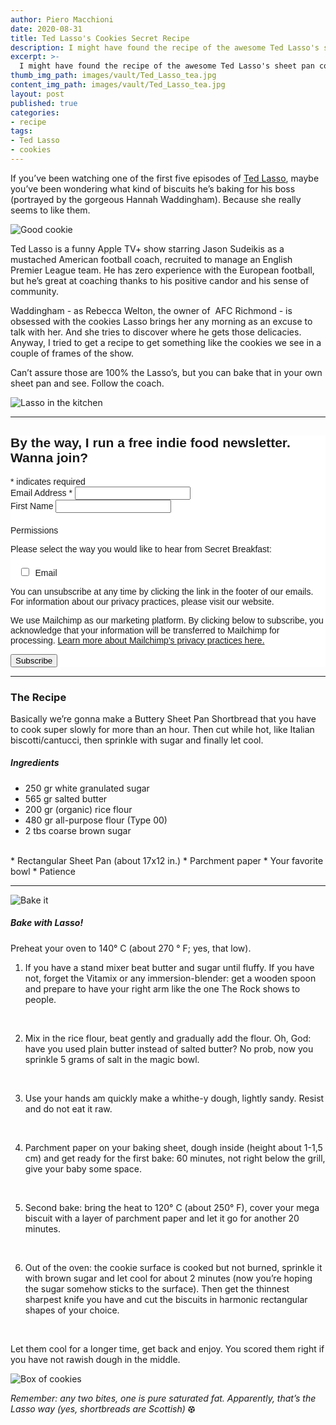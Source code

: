 ```yaml
---
author: Piero Macchioni
date: 2020-08-31
title: Ted Lasso's Cookies Secret Recipe
description: I might have found the recipe of the awesome Ted Lasso's sheet pan cookies you see in the show. Bake and tell me.
excerpt: >-
  I might have found the recipe of the awesome Ted Lasso's sheet pan cookies you see in the show. Basically a shortbread added with rice flour. Bake and tell me.
thumb_img_path: images/vault/Ted_Lasso_tea.jpg
content_img_path: images/vault/Ted_Lasso_tea.jpg
layout: post
published: true
categories:
- recipe
tags:
- Ted Lasso
- cookies
---
```


If you’ve been watching one of the first five episodes of [Ted Lasso](https://en.wikipedia.org/wiki/Ted_Lasso), maybe you’ve been wondering what kind of biscuits he’s baking for his boss (portrayed by the gorgeous Hannah Waddingham). Because she really seems to like them.

![Good cookie](/images/vault/fckme.jpg)

Ted Lasso is a funny Apple TV+ show starring Jason Sudeikis as a mustached American football coach, recruited to manage an English Premier League team. He has zero experience with the European football, but he’s great at coaching thanks to his positive candor and his sense of community.

Waddingham - as Rebecca Welton, the owner of  AFC Richmond - is obsessed with the cookies Lasso brings her any morning as an excuse to talk with her. And she tries to discover where he gets those delicacies. Anyway, I tried to get a recipe to get something like the cookies we see in a couple of frames of the show.

Can’t assure those are 100% the Lasso’s, but you can bake that in your own sheet pan and see. Follow the coach.

![Lasso in the kitchen](/images/vault/cooking.jpg)

---

<!-- Begin Mailchimp Signup Form -->
<link href="//cdn-images.mailchimp.com/embedcode/classic-10_7.css" rel="stylesheet" type="text/css">
<style type="text/css">
  #mc_embed_signup{background:#fff; clear:left; font:14px Helvetica,Arial,sans-serif; }
  /* Add your own Mailchimp form style overrides in your site stylesheet or in this style block.
     We recommend moving this block and the preceding CSS link to the HEAD of your HTML file. */
</style>
<style type="text/css">
  #mc-embedded-subscribe-form input[type=checkbox]{display: inline; width: auto;margin-right: 10px;}
  #mergeRow-gdpr {margin-top: 20px;}
  #mergeRow-gdpr fieldset label {font-weight: normal;}
  #mc-embedded-subscribe-form .mc_fieldset{border:none;min-height: 0px;padding-bottom:0px;}
</style>
<div id="mc_embed_signup">
<form action="https://club.us1.list-manage.com/subscribe/post?u=f3a2dbee491ca226a10089937&amp;id=2a9d02f1f7" method="post" id="mc-embedded-subscribe-form" name="mc-embedded-subscribe-form" class="validate" target="_blank" novalidate>
    <div id="mc_embed_signup_scroll">
  <h2>By the way, I run a free indie food newsletter. Wanna join?</h2>
<div class="indicates-required"><span class="asterisk">*</span> indicates required</div>
<div class="mc-field-group">
  <label for="mce-EMAIL">Email Address  <span class="asterisk">*</span>
</label>
  <input type="email" value="" name="EMAIL" class="required email" id="mce-EMAIL">
</div>
<div class="mc-field-group">
  <label for="mce-FNAME">First Name </label>
  <input type="text" value="" name="FNAME" class="" id="mce-FNAME">
</div>
<div id="mergeRow-gdpr" class="mergeRow gdpr-mergeRow content__gdprBlock mc-field-group">
    <div class="content__gdpr">
        <label>Permissions</label>
        <p>Please select the way you would like to hear from Secret Breakfast:</p>
        <fieldset class="mc_fieldset gdprRequired mc-field-group" name="interestgroup_field">
    <label class="checkbox subfield" for="gdpr_40438"><input type="checkbox" id="gdpr_40438" name="gdpr[40438]" value="Y" class="av-checkbox gdpr"><span>Email</span> </label>
        </fieldset>
        <p>You can unsubscribe at any time by clicking the link in the footer of our emails. For information about our privacy practices, please visit our website.</p>
    </div>
    <div class="content__gdprLegal">
        <p>We use Mailchimp as our marketing platform. By clicking below to subscribe, you acknowledge that your information will be transferred to Mailchimp for processing. <a href="https://mailchimp.com/legal/" target="_blank">Learn more about Mailchimp's privacy practices here.</a></p>
    </div>
</div>
  <div id="mce-responses" class="clear">
    <div class="response" id="mce-error-response" style="display:none"></div>
    <div class="response" id="mce-success-response" style="display:none"></div>
  </div>    <!-- real people should not fill this in and expect good things - do not remove this or risk form bot signups-->
    <div style="position: absolute; left: -5000px;" aria-hidden="true"><input type="text" name="b_f3a2dbee491ca226a10089937_2a9d02f1f7" tabindex="-1" value=""></div>
    <div class="clear"><input type="submit" value="Subscribe" name="subscribe" id="mc-embedded-subscribe" class="button"></div>
    </div>
</form>
</div>
<script type='text/javascript' src='//s3.amazonaws.com/downloads.mailchimp.com/js/mc-validate.js'></script><script type='text/javascript'>(function($) {window.fnames = new Array(); window.ftypes = new Array();fnames[0]='EMAIL';ftypes[0]='email';fnames[1]='FNAME';ftypes[1]='text';fnames[2]='LNAME';ftypes[2]='text';fnames[3]='ADDRESS';ftypes[3]='address';fnames[4]='PHONE';ftypes[4]='phone';fnames[5]='BIRTHDAY';ftypes[5]='birthday';}(jQuery));var $mcj = jQuery.noConflict(true);</script>
<!--End mc_embed_signup-->

---

### The Recipe
Basically we’re gonna make a Buttery Sheet Pan Shortbread that you have to cook super slowly for more than an hour. Then cut while hot, like Italian biscotti/cantucci, then sprinkle with sugar and finally let cool.


##### Ingredients

* 250 gr white granulated sugar
* 565 gr salted butter
* 200 gr (organic) rice flour
* 480 gr all-purpose flour (Type 00)
* 2 tbs coarse brown sugar
<br />
* Rectangular Sheet Pan (about 17x12 in.)
* Parchment paper
* Your favorite bowl
* Patience

-----

![Bake it](/images/vault/baking.jpg)


##### Bake with Lasso!
Preheat your oven to 140° C (about 270 ° F; yes, that low).
<br>

1. If you have a stand mixer beat butter and sugar until fluffy. If you have not, forget the Vitamix or any immersion-blender: get a wooden spoon and prepare to have your right arm like the one The Rock shows to people.
<br>

2. Mix in the rice flour, beat gently and gradually add the flour. Oh, God: have you used plain butter instead of salted butter? No prob, now you sprinkle 5 grams of salt in the magic bowl.
<br>

3. Use your hands am quickly make a whithe-y dough, lightly sandy. Resist and do not eat it raw.
<br>

4. Parchment paper on your baking sheet, dough inside (height about 1-1,5 cm) and get ready for the first bake: 60 minutes, not right below the grill, give your baby some space.
<br>

5. Second bake: bring the heat to 120° C (about 250° F), cover your mega biscuit with a layer of parchment paper and let it go for another 20 minutes.
<br>

6. Out of the oven: the cookie surface is cooked but not burned, sprinkle it with brown sugar and let cool for about 2 minutes (now you’re hoping the sugar somehow sticks to the surface). Then get the thinnest sharpest knife you have and cut the biscuits in harmonic rectangular shapes of your choice.
<br>

Let them cool for a longer time, get back and enjoy. You scored them right if you have not rawish dough in the middle.
<br>

![Box of cookies](/images/vault/scatola.jpg)

_Remember: any two bites, one is pure saturated fat. Apparently, that’s the Lasso way (yes, shortbreads are Scottish)_ ⚽︎
